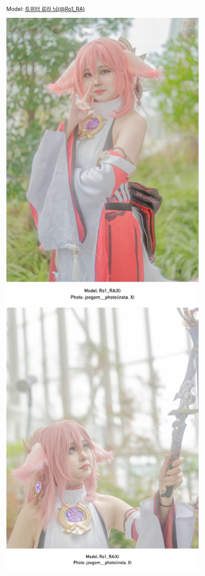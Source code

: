 ﻿---
dddd: 2024.02.18 일페
nickname: 로라
sns_type: x
sns_id: Ro1_RA
---

<a name="Ro1_RA"></a>
Model: <a href="https://x.com/Ro1_RA" target="_blank">트위터 로라 님(@Ro1_RA)</a>

![미코1.jpg](/assets/img/2024/02-18/미코1.jpg)
![미코2.jpg](/assets/img/2024/02-18/미코2.jpg)
